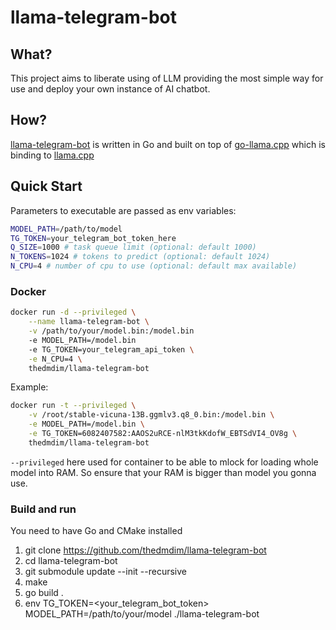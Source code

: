# llama-telegram-bot

## What?
This project aims to liberate using of LLM providing the most simple way for use and deploy your own instance of AI chatbot.

## How?
[llama-telegram-bot](https://github.com/thedmdim/llama-telegram-bot) is written in Go and built on top of [go-llama.cpp](https://github.com/go-skynet/go-llama.cpp) which is binding to [llama.cpp](https://github.com/ggerganov/llama.cpp)

## Quick Start

Parameters to executable are passed as env variables:
```bash
MODEL_PATH=/path/to/model
TG_TOKEN=your_telegram_bot_token_here
Q_SIZE=1000 # task queue limit (optional: default 1000)
N_TOKENS=1024 # tokens to predict (optional: default 1024)
N_CPU=4 # number of cpu to use (optional: default max available)
```
### Docker
```bash
docker run -d --privileged \
    --name llama-telegram-bot \
    -v /path/to/your/model.bin:/model.bin
    -e MODEL_PATH=/model.bin
    -e TG_TOKEN=your_telegram_api_token \
    -e N_CPU=4 \
    thedmdim/llama-telegram-bot
```

Example:
```bash
docker run -t --privileged \
    -v /root/stable-vicuna-13B.ggmlv3.q8_0.bin:/model.bin \
    -e MODEL_PATH=/model.bin \
    -e TG_TOKEN=6082407582:AAОS2uRCE-nlM3tkКdofW_EBTSdVI4_OV8g \
    thedmdim/llama-telegram-bot
```
`--privileged` here used for container to be able to mlock for loading whole model into RAM. So ensure that your RAM is bigger than model you gonna use.

### Build and run
You need to have Go and CMake installed
1. git clone https://github.com/thedmdim/llama-telegram-bot
2. cd llama-telegram-bot
2. git submodule update --init --recursive
3. make
4. go build .
5. env TG_TOKEN=<your_telegram_bot_token> MODEL_PATH=/path/to/your/model ./llama-telegram-bot